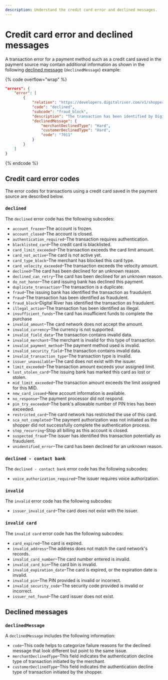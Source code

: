 ```yaml
---
description: Understand the credit card error and declined messages.
---
```


# Credit card error and declined messages

A transaction error for a payment method such as a credit card saved in the payment source may contain additional information as shown in the following [declined message](../../../shopper-apis/cart/submitting-a-cart/authorization-declines.md) (`declinedMessage`) example:

{% code overflow="wrap" %}
```json
"errors": {
    "error": [
        {
            "relation": "https://developers.digitalriver.com/v1/shoppers/SubmitCartResource",
            "code": "declined",
            "subcode": "fraud_block",
            "description": "The transaction has been identified by Digital River as fraudulent.",
            "declinedMessage": {
                "merchantDeclinedType": "Hard",
                "customerDeclinedType": "Hard",
                "code": "7011"
            }
        }
    ]
}
```
{% endcode %}

## Credit card error codes

The error codes for transactions using a credit card saved in the payment source are described below.

### `declined`

The `declined` error code has the following subcodes:

* `account_frozen`–The account is frozen.
* `account_closed`–The account is closed.
* `authentication_required`–The transaction requires authentication.
* `blacklisted_card`–The credit card is blacklisted.
* `card_limit_exceeded`–The transaction exceeds the card limit amount.
* `card_not_active`–The card is not active yet.
* `card_type_block`–The merchant has blocked this card type.
* `card_velocity_exceeded`–The transaction exceeds the velocity amount.
* `declined`–The card has been declined for an unknown reason.
* `declined_can_retry`–The card has been declined for an unknown reason.
* `do_not_honor`–The card issuing bank has declined this payment.
* `duplicate_transaction`–The transaction is a duplicate.
* `fraud`–The issuing bank has identified the transaction as fraudulent.
* `fraud`–The transaction has been identified as fraudulent.
* `fraud_block`–Digital River has identified the transaction as fraudulent.
* `illegal_action`–The transaction has been identified as illegal.
* `insufficient_funds`–The card has insufficient funds to complete the purchase
* `invalid_amount`–The card network does not accept the amount.
* `invalid_currency`–The currency is not supported.
* `invalid_field_data`–The transaction contains invalid data.
* `invalid_merchant`–The merchant is invalid for this type of transaction.
* `invalid_payment_method`–The payment method used is invalid.
* `invalid_security_field`–The transaction contains invalid data.
* `invalid_transaction_type`–The transaction type is invalid.
* `issuer_unavailable`–The card does not exist with the issuer.
* `limit_exceeded`–The transaction amount exceeds your assigned limit.
* `lost_stolen_card`–The issuing bank has marked this card as lost or stolen.
* `mid_limit_exceeded`–The transaction amount exceeds the limit assigned for this MID.
* `new_card_issued`–New account information is available.
* `no_response`–The payment processor did not respond.
* `pin_try_exceeded`–The bank's allowable number of PIN tries has been exceeded.
* `restricted_card`–The card network has restricted the use of this card.
* `sca_not_completed`–The payment authorization was not initiated as the shopper did not successfully complete the authentication process.
* `stop_recurring`–Stop all billing as this account is closed.
* `suspected_fraud`–The issuer has identified this transaction potentially as fraudulent.
* `unidentified_error`–The card has been declined for an unknown reason.

### `declined - contact bank`

The `declined - contact bank` error code has the following subcodes:

* `voice_authorization_required`–The issuer requires voice authorization.

### `invalid`

The `invalid` error code has the following subcodes:

* `issuer_invalid_card`–The card does not exist with the issuer.

### `invalid card`

The `invalid card` error code has the following subcodes:

* `card_expired`–The card is expired.
* `invalid_address`–The address does not match the card network's records.
* `invalid_card_number`–The card number entered is invalid.
* `invalid_card_bin`–The card bin is invalid.
* `invalid_expiration_date`–The card is expired, or the expiration date is invalid.
* `invalid_pin`–The PIN provided is invalid or incorrect.
* `invalid_security_code`–The security code provided is invalid or incorrect.
* `issuer_not_found`–The card issuer does not exist.

## Declined messages

### `declinedMessage`&#x20;

A `declinedMessage` includes the following information:

* `code`–This code helps to categorize failure reasons for the declined message that look different but point to the same issue.
* `merchantDeclinedType`–This field indicates the authentication decline type of transaction initiated by the merchant.
* `customerDeclinedType`–This field indicates the authentication decline type of transaction initiated by the shopper.
